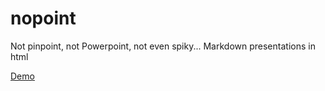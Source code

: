 nopoint
=======

Not pinpoint, not Powerpoint, not even spiky...
Markdown presentations in html

[Demo](http://l3kn.github.com/nopoint/)
